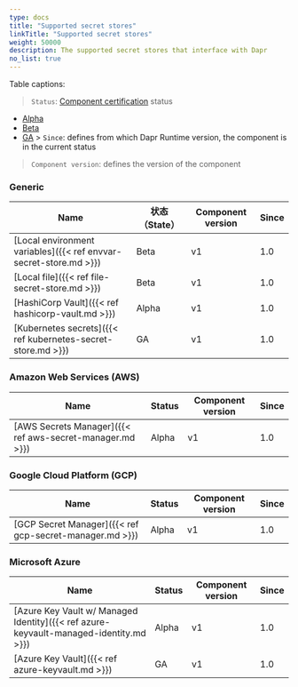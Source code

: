 ```yaml
---
type: docs
title: "Supported secret stores"
linkTitle: "Supported secret stores"
weight: 50000
description: The supported secret stores that interface with Dapr
no_list: true
---
```


Table captions:

> `Status`: [Component certification]({{X28X}}) status
  - [Alpha]({{X17X}})
  - [Beta]({{X19X}})
  - [GA]({{X21X}}) > `Since`: defines from which Dapr Runtime version, the component is in the current status

> `Component version`: defines the version of the component

### Generic

| Name                                                              | 状态 （State） | Component version | Since |
| ----------------------------------------------------------------- | ---------- | ----------------- | ----- |
| [Local environment variables]({{< ref envvar-secret-store.md >}}) | Beta       | v1                | 1.0   |
| [Local file]({{< ref file-secret-store.md >}})                    | Beta       | v1                | 1.0   |
| [HashiCorp Vault]({{< ref hashicorp-vault.md >}})                 | Alpha      | v1                | 1.0   |
| [Kubernetes secrets]({{< ref kubernetes-secret-store.md >}})      | GA         | v1                | 1.0   |

### Amazon Web Services (AWS)

| Name                                                     | Status | Component version | Since |
| -------------------------------------------------------- | ------ | ----------------- | ----- |
| [AWS Secrets Manager]({{< ref aws-secret-manager.md >}}) | Alpha  | v1                | 1.0   |

### Google Cloud Platform (GCP)

| Name                                                    | Status | Component version | Since |
| ------------------------------------------------------- | ------ | ----------------- | ----- |
| [GCP Secret Manager]({{< ref gcp-secret-manager.md >}}) | Alpha  | v1                | 1.0   |

### Microsoft Azure

| Name                                                                                  | Status | Component version | Since |
| ------------------------------------------------------------------------------------- | ------ | ----------------- | ----- |
| [Azure Key Vault w/ Managed Identity]({{< ref azure-keyvault-managed-identity.md >}}) | Alpha  | v1                | 1.0   |
| [Azure Key Vault]({{< ref azure-keyvault.md >}})                                      | GA     | v1                | 1.0   |
